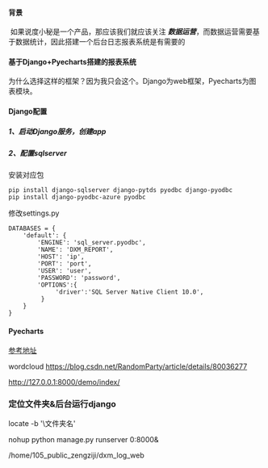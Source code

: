 #### 背景

​	如果说度小秘是一个产品，那应该我们就应该关注 ***数据运营***，而数据运营需要基于数据统计，因此搭建一个后台日志报表系统是有需要的



#### 基于Django+Pyecharts搭建的报表系统

​	为什么选择这样的框架？因为我只会这个。Django为web框架，Pyecharts为图表模块。



#### Django配置

##### 1、启动Django服务，创建app

##### 2、配置sqlserver

安装对应包

```
pip install django-sqlserver django-pytds pyodbc django-pyodbc
pip install django-pyodbc-azure pyodbc
```

修改settings.py

```
DATABASES = {
    'default': {
        'ENGINE': 'sql_server.pyodbc',
        'NAME': 'DXM_REPORT',
        'HOST': 'ip',
        'PORT': 'port',
        'USER': 'user',
        'PASSWORD': 'password',
        'OPTIONS':{
             'driver':'SQL Server Native Client 10.0',
         }
    }
}
```



#### Pyecharts

[参考地址](<https://pyecharts.org/#/zh-cn/web_django>)

wordcloud <https://blog.csdn.net/RandomParty/article/details/80036277>

<http://127.0.0.1:8000/demo/index/>



### 定位文件夹&后台运行django

locate  -b '\文件夹名'

nohup python manage.py runserver 0:8000&

/home/105_public_zengziji/dxm_log_web

